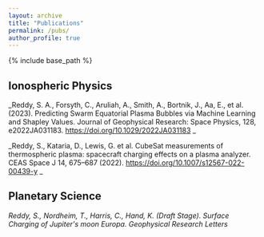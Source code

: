 ```yaml
---
layout: archive
title: "Publications"
permalink: /pubs/
author_profile: true
---
```


{% include base_path %}

## Ionospheric Physics
_Reddy, S. A., Forsyth, C., Aruliah, A., Smith, A., Bortnik, J., Aa, E., et al. (2023). Predicting Swarm Equatorial Plasma Bubbles via Machine Learning and Shapley Values. Journal of Geophysical Research: Space Physics, 128, e2022JA031183. https://doi.org/10.1029/2022JA031183 _

_Reddy, S., Kataria, D., Lewis, G. et al. CubeSat measurements of thermospheric plasma: spacecraft charging effects on a plasma analyzer. CEAS Space J 14, 675–687 (2022). https://doi.org/10.1007/s12567-022-00439-y _

## Planetary Science
_Reddy, S., Nordheim, T., Harris, C., Hand, K. (Draft Stage). Surface Charging of Jupiter's moon Europa. Geophysical Research Letters_
